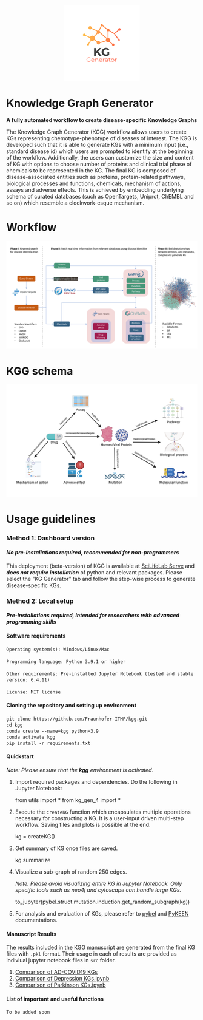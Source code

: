 <p align="center">
  <img style="width: 200; height: 200px;" src="data/misc/KGG.png">
</p>

# Knowledge Graph Generator
**A fully automated workflow to create disease-specific Knowledge Graphs**

The Knowledge Graph Generator (KGG) workflow allows users to create KGs representing chemotype-phenotype of diseases of interest. The KGG is developed such that it is able to generate KGs with a minimum input (i.e., standard disease id) which users are prompted to identify at the beginning of the workflow. Additionally, the users can customize the size and content of KG with options to choose number of proteins and clinical trial phase of chemicals to be represented in the KG. The final KG is composed of disease-associated entities such as proteins, protein-related pathways, biological processes and functions, chemicals, mechanism of actions, assays and adverse effects. This is achieved by embedding underlying schema of curated databases (such as OpenTargets, Uniprot, ChEMBL and so on) which resemble a clockwork-esque mechanism.  

# Workflow

![KGGworkflow](https://github.com/Fraunhofer-ITMP/kgg/blob/main/data/manuscript%20figures%20and%20files/Figure%201.png)

# KGG schema
![KGGschema](https://github.com/Fraunhofer-ITMP/kgg/blob/main/data/misc/kggSchema.png)

# Usage guidelines

### Method 1: Dashboard version
#### *No pre-installations required, recommended for non-programmers* ####
This deployment (beta-version) of KGG is available at [SciLifeLab Serve](https://fraunhofer-itmp-ds-toolkit.serve.scilifelab.se/KG_Generator) and ***does not require installation*** of python and relevant packages. Please select the "KG Generator" tab and follow the step-wise process to generate disease-specific KGs.

### Method 2: Local setup 
#### *Pre-installations required, intended for researchers with advanced programming skills* ####

#### Software requirements

    Operating system(s): Windows/Linux/Mac
    
    Programming language: Python 3.9.1 or higher
    
    Other requirements: Pre-installed Jupyter Notebook (tested and stable version: 6.4.11)
    
    License: MIT license

#### Cloning the repository and setting up environment

    git clone https://github.com/Fraunhofer-ITMP/kgg.git
    cd kgg
    conda create --name=kgg python=3.9
    conda activate kgg
    pip install -r requirements.txt

#### Quickstart
*Note: Please ensure that the **kgg** environment is activated.*

1. Import required packages and dependencies. Do the following in Jupyter Notebook: 

    from utils import *
    from kg_gen_4 import *
    
2. Execute the `createKG` function which encapsulates multiple operations necessary for constructing a KG. It is a user-input driven multi-step workflow. Saving files and plots is possible at the end. 

    kg = createKG()

3. Get summary of KG once files are saved.

    kg.summarize

4. Visualize a sub-graph of random 250 edges. 

    *Note: Please avoid visualizing entire KG in Jupyter Notebook. Only specific tools such as neo4j and cytoscape can handle large KGs.*

    to_jupyter(pybel.struct.mutation.induction.get_random_subgraph(kg))

5. For analysis and evaluation of KGs, please refer to [pybel](https://pybel.readthedocs.io/en/latest/index.html) and [PyKEEN](https://github.com/pykeen/pykeen) documentations. 

#### Manuscript Results

The results included in the KGG manuscript are generated from the final KG files with `.pkl` format. Their usage in each of results are provided as indiviual jupyter notebook files in `src` folder.
1. [Comparison of AD-COVID19 KGs](https://github.com/Fraunhofer-ITMP/kgg/blob/main/src/Comparison%20of%20AD-COVID19%20KGs.ipynb)  
2. [Comparison of Depression KGs.ipynb](https://github.com/Fraunhofer-ITMP/kgg/blob/main/src/Comparison%20of%20Depression%20KGs.ipynb)
3. [Comparison of Parkinson KGs.ipynb](https://github.com/Fraunhofer-ITMP/kgg/blob/main/src/Comparison%20of%20Parkinson%20KGs.ipynb)

####  List of important and useful functions

    To be added soon
